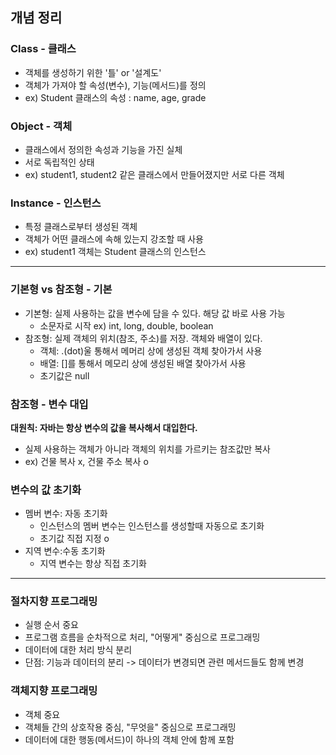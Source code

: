 ## 개념 정리

### Class - 클래스
- 객체를 생성하기 위한 '틀' or '설계도'
- 객체가 가져야 할 속성(변수), 기능(메서드)를 정의
- ex) Student 클래스의 속성 : name, age, grade

### Object - 객체
- 클래스에서 정의한 속성과 기능을 가진 실체
- 서로 독립적인 상태
- ex) student1, student2 같은 클래스에서 만들어졌지만 서로 다른 객체

### Instance - 인스턴스
- 특정 클래스로부터 생성된 객체
- 객체가 어떤 클래스에 속해 있는지 강조할 때 사용
- ex) student1 객체는 Student 클래스의 인스턴스

----

### 기본형 vs 참조형 - 기본
- 기본형: 실제 사용하는 값을 변수에 담을 수 있다. 해당 값 바로 사용 가능
  - 소문자로 시작 ex) int, long, double, boolean
- 참조형: 실제 객체의 위치(참조, 주소)를 저장. 객체와 배열이 있다.
  - 객체: .(dot)울 통해서 메머리 상에 생성된 객체 찾아가서 사용
  - 배열: []를 통해서 메모리 상에 생성된 배열 찾아가서 사용
  - 초기값은 null 

### 참조형 - 변수 대입
**대원칙: 자바는 항상 변수의 값을 복사해서 대입한다.**
- 실제 사용하는 객체가 아니라 객체의 위치를 가르키는 참조값만 복사
- ex) 건물 복사 x, 건물 주소 복사 o

### 변수의 값 초기화
- 멤버 변수: 자동 초기화
  - 인스턴스의 멤버 변수는 인스턴스를 생성할때 자동으로 초기화
  - 초기값 직접 지정 o
- 지역 변수:수동 초기화
  - 지역 변수는 항상 직접 초기화

---
### 절차지향 프로그래밍
- 실행 순서 중요
- 프로그램 흐름을 순차적으로 처리, "어떻게" 중심으로 프로그래밍
- 데이터에 대한 처리 방식 분리
- 단점: 기능과 데이터의 분리 -> 데이터가 변경되면 관련 메서드들도 함께 변경

### 객체지향 프로그래밍
- 객체 중요
- 객체들 간의 상호작용 중심, "무엇을" 중심으로 프로그래밍
- 데이터에 대한 행동(메서드)이 하나의 객체 안에 함께 포함